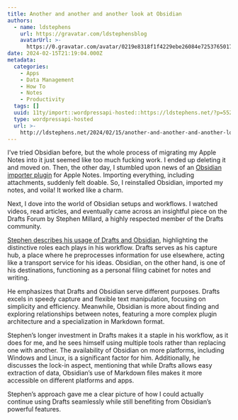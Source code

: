 ```yaml
---
title: Another and another and another look at Obsidian
authors:
  - name: ldstephens
    url: https://gravatar.com/ldstephensblog
    avatarUrl: >-
      https://0.gravatar.com/avatar/0219e8318f1f4229ebe26084e7253765017f43ca0c631be37dc6d0b8ad6e40a4?s=96&d=identicon&r=G
date: 2024-02-15T21:19:04.000Z
metadata:
  categories:
    - Apps
    - Data Management
    - How To
    - Notes
    - Productivity
  tags: []
  uuid: 11ty/import::wordpressapi-hosted::https://ldstephens.net/?p=5527
  type: wordpressapi-hosted
  url: >-
    http://ldstephens.net/2024/02/15/another-and-another-and-another-look-at-obsidian/
---
```

I’ve tried Obsidian before, but the whole process of migrating my Apple Notes into it just seemed like too much fucking work. I ended up deleting it and moved on. Then, the other day, I stumbled upon news of an [Obsidian importer plugin](https://help.obsidian.md/import/apple-notes) for Apple Notes. Importing everything, including attachments, suddenly felt doable. So, I reinstalled Obsidian, imported my notes, and voila! It worked like a charm.

Next, I dove into the world of Obsidian setups and workflows. I watched videos, read articles, and eventually came across an insightful piece on the Drafts Forum by Stephen Millard, a highly respected member of the Drafts community.

[Stephen describes his usage of Drafts and Obsidian](https://forums.getdrafts.com/t/drafts-and-obsidian-why/10968/9), highlighting the distinctive roles each plays in his workflow. Drafts serves as his capture hub, a place where he preprocesses information for use elsewhere, acting like a transport service for his ideas. Obsidian, on the other hand, is one of his destinations, functioning as a personal filing cabinet for notes and writing.

He emphasizes that Drafts and Obsidian serve different purposes. Drafts excels in speedy capture and flexible text manipulation, focusing on simplicity and efficiency. Meanwhile, Obsidian is more about finding and exploring relationships between notes, featuring a more complex plugin architecture and a specialization in Markdown format.

Stephen’s longer investment in Drafts makes it a staple in his workflow, as it does for me, and he sees himself using multiple tools rather than replacing one with another. The availability of Obsidian on more platforms, including Windows and Linux, is a significant factor for him. Additionally, he discusses the lock-in aspect, mentioning that while Drafts allows easy extraction of data, Obsidian’s use of Markdown files makes it more accessible on different platforms and apps.

Stephen’s approach gave me a clear picture of how I could actually continue using Drafts seamlessly while still benefiting from Obsidian’s powerful features.